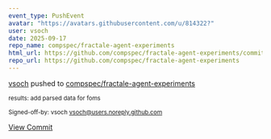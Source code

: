 ```yaml
---
event_type: PushEvent
avatar: "https://avatars.githubusercontent.com/u/814322?"
user: vsoch
date: 2025-09-17
repo_name: compspec/fractale-agent-experiments
html_url: https://github.com/compspec/fractale-agent-experiments/commit/acd4d8cb24b676734262d302922fe5b46156462f
repo_url: https://github.com/compspec/fractale-agent-experiments
---
```


<a href='https://github.com/vsoch' target='_blank'>vsoch</a> pushed to <a href='https://github.com/compspec/fractale-agent-experiments' target='_blank'>compspec/fractale-agent-experiments</a>

<small>results: add parsed data for foms

Signed-off-by: vsoch <vsoch@users.noreply.github.com></small>

<a href='https://github.com/compspec/fractale-agent-experiments/commit/acd4d8cb24b676734262d302922fe5b46156462f' target='_blank'>View Commit</a>